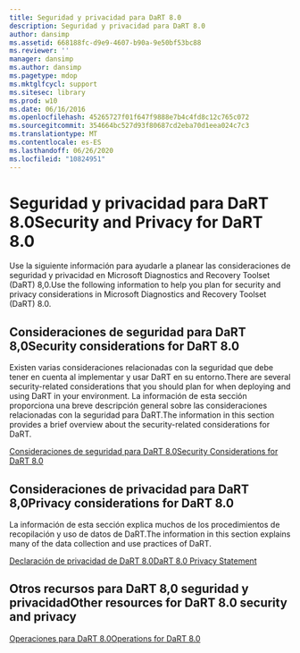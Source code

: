 ```yaml
---
title: Seguridad y privacidad para DaRT 8.0
description: Seguridad y privacidad para DaRT 8.0
author: dansimp
ms.assetid: 668188fc-d9e9-4607-b90a-9e50bf53bc88
ms.reviewer: ''
manager: dansimp
ms.author: dansimp
ms.pagetype: mdop
ms.mktglfcycl: support
ms.sitesec: library
ms.prod: w10
ms.date: 06/16/2016
ms.openlocfilehash: 45265727f01f647f9888e7b4c4fd8c12c765c072
ms.sourcegitcommit: 354664bc527d93f80687cd2eba70d1eea024c7c3
ms.translationtype: MT
ms.contentlocale: es-ES
ms.lasthandoff: 06/26/2020
ms.locfileid: "10824951"
---
```

# <span data-ttu-id="f8f7a-103">Seguridad y privacidad para DaRT 8.0</span><span class="sxs-lookup"><span data-stu-id="f8f7a-103">Security and Privacy for DaRT 8.0</span></span>


<span data-ttu-id="f8f7a-104">Use la siguiente información para ayudarle a planear las consideraciones de seguridad y privacidad en Microsoft Diagnostics and Recovery Toolset (DaRT) 8,0.</span><span class="sxs-lookup"><span data-stu-id="f8f7a-104">Use the following information to help you plan for security and privacy considerations in Microsoft Diagnostics and Recovery Toolset (DaRT) 8.0.</span></span>

## <span data-ttu-id="f8f7a-105">Consideraciones de seguridad para DaRT 8,0</span><span class="sxs-lookup"><span data-stu-id="f8f7a-105">Security considerations for DaRT 8.0</span></span>


<span data-ttu-id="f8f7a-106">Existen varias consideraciones relacionadas con la seguridad que debe tener en cuenta al implementar y usar DaRT en su entorno.</span><span class="sxs-lookup"><span data-stu-id="f8f7a-106">There are several security-related considerations that you should plan for when deploying and using DaRT in your environment.</span></span> <span data-ttu-id="f8f7a-107">La información de esta sección proporciona una breve descripción general sobre las consideraciones relacionadas con la seguridad para DaRT.</span><span class="sxs-lookup"><span data-stu-id="f8f7a-107">The information in this section provides a brief overview about the security-related considerations for DaRT.</span></span>

[<span data-ttu-id="f8f7a-108">Consideraciones de seguridad para DaRT 8.0</span><span class="sxs-lookup"><span data-stu-id="f8f7a-108">Security Considerations for DaRT 8.0</span></span>](security-considerations-for-dart-80--dart-8.md)

## <span data-ttu-id="f8f7a-109">Consideraciones de privacidad para DaRT 8,0</span><span class="sxs-lookup"><span data-stu-id="f8f7a-109">Privacy considerations for DaRT 8.0</span></span>


<span data-ttu-id="f8f7a-110">La información de esta sección explica muchos de los procedimientos de recopilación y uso de datos de DaRT.</span><span class="sxs-lookup"><span data-stu-id="f8f7a-110">The information in this section explains many of the data collection and use practices of DaRT.</span></span>

[<span data-ttu-id="f8f7a-111">Declaración de privacidad de DaRT 8.0</span><span class="sxs-lookup"><span data-stu-id="f8f7a-111">DaRT 8.0 Privacy Statement</span></span>](dart-80-privacy-statement-dart-8.md)

## <span data-ttu-id="f8f7a-112">Otros recursos para DaRT 8,0 seguridad y privacidad</span><span class="sxs-lookup"><span data-stu-id="f8f7a-112">Other resources for DaRT 8.0 security and privacy</span></span>


[<span data-ttu-id="f8f7a-113">Operaciones para DaRT 8.0</span><span class="sxs-lookup"><span data-stu-id="f8f7a-113">Operations for DaRT 8.0</span></span>](operations-for-dart-80-dart-8.md)

 

 





